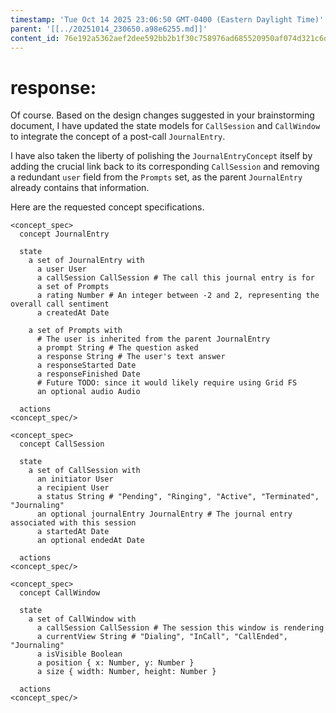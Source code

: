 ```yaml
---
timestamp: 'Tue Oct 14 2025 23:06:50 GMT-0400 (Eastern Daylight Time)'
parent: '[[../20251014_230650.a98e6255.md]]'
content_id: 76e192a5362aef2dee592bb2b1f30c758976ad685520950af074d321c6df8438
---
```


# response:

Of course. Based on the design changes suggested in your brainstorming document, I have updated the state models for `CallSession` and `CallWindow` to integrate the concept of a post-call `JournalEntry`.

I have also taken the liberty of polishing the `JournalEntryConcept` itself by adding the crucial link back to its corresponding `CallSession` and removing a redundant `user` field from the `Prompts` set, as the parent `JournalEntry` already contains that information.

Here are the requested concept specifications.

```
<concept_spec>
  concept JournalEntry

  state
    a set of JournalEntry with
      a user User
      a callSession CallSession # The call this journal entry is for
      a set of Prompts
      a rating Number # An integer between -2 and 2, representing the overall call sentiment
      a createdAt Date

    a set of Prompts with
      # The user is inherited from the parent JournalEntry
      a prompt String # The question asked
      a response String # The user's text answer
      a responseStarted Date
      a responseFinished Date
      # Future TODO: since it would likely require using Grid FS
      an optional audio Audio

  actions
<concept_spec/>

<concept_spec>
  concept CallSession

  state
    a set of CallSession with
      an initiator User
      a recipient User
      a status String # "Pending", "Ringing", "Active", "Terminated", "Journaling"
      an optional journalEntry JournalEntry # The journal entry associated with this session
      a startedAt Date
      an optional endedAt Date

  actions
<concept_spec/>

<concept_spec>
  concept CallWindow

  state
    a set of CallWindow with
      a callSession CallSession # The session this window is rendering
      a currentView String # "Dialing", "InCall", "CallEnded", "Journaling"
      a isVisible Boolean
      a position { x: Number, y: Number }
      a size { width: Number, height: Number }

  actions
<concept_spec/>
```
